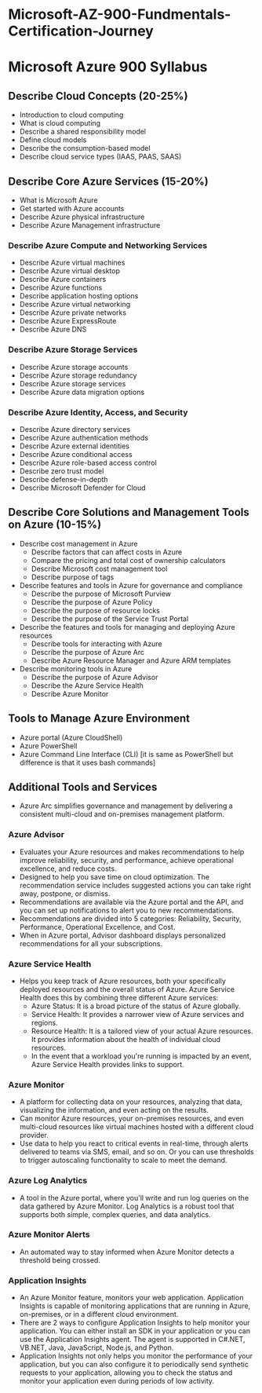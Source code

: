 # Microsoft-AZ-900-Fundmentals-Certification-Journey

 # Microsoft Azure 900 Syllabus

## Describe Cloud Concepts (20-25%)
- Introduction to cloud computing
- What is cloud computing
- Describe a shared responsibility model
- Define cloud models
- Describe the consumption-based model
- Describe cloud service types (IAAS, PAAS, SAAS)

## Describe Core Azure Services (15-20%)
- What is Microsoft Azure
- Get started with Azure accounts
- Describe Azure physical infrastructure
- Describe Azure Management infrastructure

### Describe Azure Compute and Networking Services
- Describe Azure virtual machines
- Describe Azure virtual desktop
- Describe Azure containers
- Describe Azure functions
- Describe application hosting options
- Describe Azure virtual networking
- Describe Azure private networks
- Describe Azure ExpressRoute
- Describe Azure DNS

### Describe Azure Storage Services
- Describe Azure storage accounts
- Describe Azure storage redundancy
- Describe Azure storage services
- Describe Azure data migration options

### Describe Azure Identity, Access, and Security
- Describe Azure directory services
- Describe Azure authentication methods
- Describe Azure external identities
- Describe Azure conditional access
- Describe Azure role-based access control
- Describe zero trust model
- Describe defense-in-depth
- Describe Microsoft Defender for Cloud

## Describe Core Solutions and Management Tools on Azure (10-15%)
- Describe cost management in Azure
  - Describe factors that can affect costs in Azure
  - Compare the pricing and total cost of ownership calculators
  - Describe Microsoft cost management tool
  - Describe purpose of tags
- Describe features and tools in Azure for governance and compliance
  - Describe the purpose of Microsoft Purview
  - Describe the purpose of Azure Policy
  - Describe the purpose of resource locks
  - Describe the purpose of the Service Trust Portal
- Describe the features and tools for managing and deploying Azure resources
  - Describe tools for interacting with Azure
  - Describe the purpose of Azure Arc
  - Describe Azure Resource Manager and Azure ARM templates
- Describe monitoring tools in Azure
  - Describe the purpose of Azure Advisor
  - Describe the Azure Service Health
  - Describe Azure Monitor

## Tools to Manage Azure Environment
- Azure portal (Azure CloudShell)
- Azure PowerShell
- Azure Command Line Interface (CLI) [it is same as PowerShell but difference is that it uses bash commands]

## Additional Tools and Services
- Azure Arc simplifies governance and management by delivering a consistent multi-cloud and on-premises management platform.

### Azure Advisor
- Evaluates your Azure resources and makes recommendations to help improve reliability, security, and performance, achieve operational excellence, and reduce costs.
- Designed to help you save time on cloud optimization. The recommendation service includes suggested actions you can take right away, postpone, or dismiss.
- Recommendations are available via the Azure portal and the API, and you can set up notifications to alert you to new recommendations.
- Recommendations are divided into 5 categories: Reliability, Security, Performance, Operational Excellence, and Cost.
- When in Azure portal, Advisor dashboard displays personalized recommendations for all your subscriptions.

### Azure Service Health
- Helps you keep track of Azure resources, both your specifically deployed resources and the overall status of Azure. Azure Service Health does this by combining three different Azure services:
  - Azure Status: It is a broad picture of the status of Azure globally.
  - Service Health: It provides a narrower view of Azure services and regions.
  - Resource Health: It is a tailored view of your actual Azure resources. It provides information about the health of individual cloud resources.
  - In the event that a workload you're running is impacted by an event, Azure Service Health provides links to support.

### Azure Monitor
- A platform for collecting data on your resources, analyzing that data, visualizing the information, and even acting on the results.
- Can monitor Azure resources, your on-premises resources, and even multi-cloud resources like virtual machines hosted with a different cloud provider.
- Use data to help you react to critical events in real-time, through alerts delivered to teams via SMS, email, and so on. Or you can use thresholds to trigger autoscaling functionality to scale to meet the demand.

### Azure Log Analytics
- A tool in the Azure portal, where you'll write and run log queries on the data gathered by Azure Monitor. Log Analytics is a robust tool that supports both simple, complex queries, and data analytics.

### Azure Monitor Alerts
- An automated way to stay informed when Azure Monitor detects a threshold being crossed.

### Application Insights
- An Azure Monitor feature, monitors your web application. Application Insights is capable of monitoring applications that are running in Azure, on-premises, or in a different cloud environment.
- There are 2 ways to configure Application Insights to help monitor your application. You can either install an SDK in your application or you can use the Application Insights agent. The agent is supported in C#.NET, VB.NET, Java, JavaScript, Node.js, and Python.
- Application Insights not only helps you monitor the performance of your application, but you can also configure it to periodically send synthetic requests to your application, allowing you to check the status and monitor your application even during periods of low activity.
